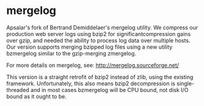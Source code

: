 mergelog
========

Apsalar's fork of Bertrand Demiddelaer's mergelog utility. We compress our
production web server logs using bzip2 for significantcompression gains over
gzip, and needed the ability to process log data over multiple hosts. Our
version supports merging bzipped log files using a new utility bzmergelog
similar to the gzip-merging zmergelog.

For more details on mergelog, see: http://mergelog.sourceforge.net/

This version is a straight retrofit of bzip2 instead of zlib, using the
existing framework. Unfortunately, this also means bzip2 decompression is
single-threaded and in most cases bzmergelog will be CPU bound, not disk I/O
bound as it ought to be.

